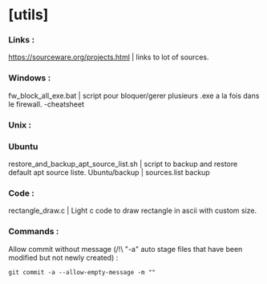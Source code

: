 # [utils]

### Links :
https://sourceware.org/projects.html  | links to lot of sources. 

### Windows :
fw_block_all_exe.bat  | script pour bloquer/gerer plusieurs .exe a la fois dans le firewall. 
-cheatsheet

### Unix :

### Ubuntu
restore_and_backup_apt_source_list.sh  | script to backup and restore default apt source liste. 
Ubuntu/backup  | sources.list backup

### Code :
rectangle_draw.c  | Light c code to draw rectangle in ascii with custom size. 

### Commands :

Allow commit without message (/!\ "-a" auto stage files that have been modified but not newly created) :
```
git commit -a --allow-empty-message -m ""
```
